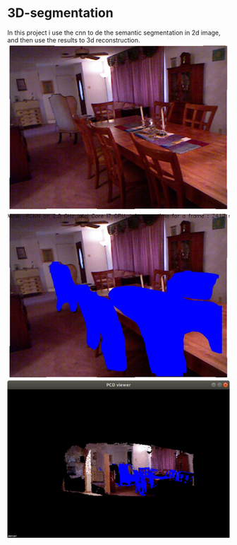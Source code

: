 # 3D-segmentation

In this project i use the cnn to de the semantic segmentation in 2d image, and then use the results to 3d reconstruction.
![](https://github.com/william-in-kit/3D-segmentation/blob/master/joinMap/color(origin)/1.png)
![](https://github.com/william-in-kit/3D-segmentation/blob/master/joinMap/color/1.jpg)
![](https://github.com/william-in-kit/3D-segmentation/blob/master/1.png)
